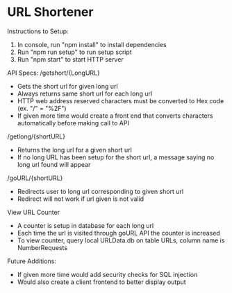 # URL Shortener

Instructions to Setup:
1. In console, run "npm install" to install dependencies
2. Run "npm run setup" to run setup script
3. Run "npm start" to start HTTP server

API Specs:
/getshort/{LongURL}
- Gets the short url for given long url
- Always returns same short url for each long url
- HTTP web address reserved characters must be converted to Hex code (ex. "/" = "%2F")
- If given more time would create a front end that converts characters automatically before making call to API

/getlong/{shortURL}
- Returns the long url for a given short url
- If no long URL has been setup for the short url, a message saying no long url found will appear

/goURL/{shortURL}
- Redirects user to long url corresponding to given short url
- Redirect will not work if url given is not valid

View URL Counter
- A counter is setup in database for each long url
- Each time the url is visited through goURL API the counter is increased
- To view counter, query local URLData.db on table URLs, column name is NumberRequests

Future Additions:
- If given more time would add security checks for SQL injection
- Would also create a client frontend to better display output
